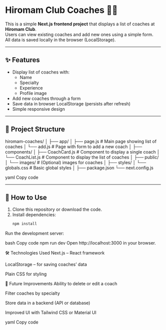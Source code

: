 # Hiromam Club Coaches 🏋️‍♂️

This is a simple **Next.js frontend project** that displays a list of coaches at **Hiromam Club**.  
Users can view existing coaches and add new ones using a simple form.  
All data is saved locally in the browser (LocalStorage).

---

## ✨ Features
- Display list of coaches with:
  - Name
  - Specialty
  - Experience
  - Profile image
- Add new coaches through a form
- Save data in browser LocalStorage (persists after refresh)
- Simple responsive design

---

## 📂 Project Structure
hiromam-coaches/
│
├── app/
│ ├── page.js # Main page showing list of coaches
│ └── add.js # Page with form to add a new coach
│
├── components/
│ ├── CoachCard.js # Component to display a single coach
│ └── CoachList.js # Component to display the list of coaches
│
├── public/
│ └── images/ # (Optional) images for coaches
│
├── styles/
│ └── globals.css # Basic global styles
│
├── package.json
└── next.config.js

yaml
Copy code

---

## 🚀 How to Use
1. Clone this repository or download the code.
2. Install dependencies:
   ```bash
   npm install
Run the development server:

bash
Copy code
npm run dev
Open http://localhost:3000 in your browser.

🛠️ Technologies Used
Next.js – React framework

LocalStorage – for saving coaches’ data

Plain CSS for styling

🌟 Future Improvements
Ability to delete or edit a coach

Filter coaches by specialty

Store data in a backend (API or database)

Improved UI with Tailwind CSS or Material UI

yaml
Copy code
